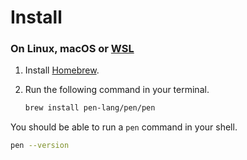 # Install

### On Linux, macOS or [WSL](https://docs.microsoft.com/en-us/windows/wsl/about)

1.  Install [Homebrew](https://brew.sh).
1.  Run the following command in your terminal.

    ```sh
    brew install pen-lang/pen/pen
    ```

You should be able to run a `pen` command in your shell.

```sh
pen --version
```
